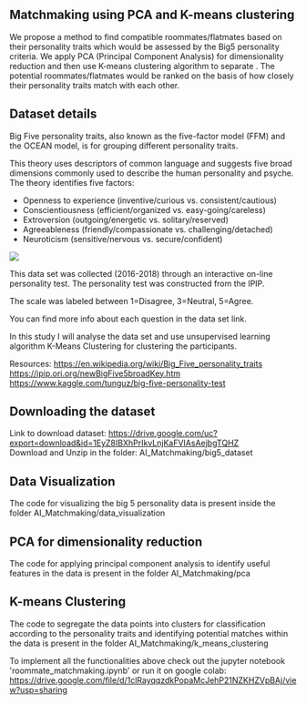 ## Matchmaking using PCA and K-means clustering
We propose a method to find compatible roommates/flatmates based on their personality traits which 
would be assessed by the Big5 personality criteria. We apply PCA (Principal Component Analysis) for dimensionality reduction
and then use K-means clustering algorithm to separate . The potential roommates/flatmates would be ranked on the basis 
of how closely their personality traits match with each other.
 

## Dataset details

Big Five personality traits, also known as the five-factor model (FFM) and the OCEAN model, is for grouping different personality traits.

This theory uses descriptors of common language and suggests five broad dimensions commonly used to describe the human personality and psyche. The theory identifies five factors:

* Openness to experience (inventive/curious vs. consistent/cautious)
* Conscientiousness (efficient/organized vs. easy-going/careless)
* Extroversion (outgoing/energetic vs. solitary/reserved)
* Agreeableness (friendly/compassionate vs. challenging/detached)
* Neuroticism (sensitive/nervous vs. secure/confident)

![](https://drive.google.com/uc?id=1dbNj4UDAI9fRDpzo0t-RpvIOORStLZ4p)

This data set was collected (2016-2018) through an interactive on-line personality test. The personality test was constructed from the IPIP. 

The scale was labeled between 1=Disagree, 3=Neutral, 5=Agree.

You can find more info about each question in the data set link.

In this study I will analyse the data set and use unsupervised learning algorithm K-Means Clustering for clustering the participants.

Resources:
https://en.wikipedia.org/wiki/Big_Five_personality_traits
https://ipip.ori.org/newBigFive5broadKey.htm
https://www.kaggle.com/tunguz/big-five-personality-test

## Downloading the dataset

Link to download dataset: https://drive.google.com/uc?export=download&id=1EyZ8IBXhPrIkvLnjKaFVIAsAejbgTQHZ
\
Download and Unzip in the folder: AI_Matchmaking/big5_dataset

## Data Visualization
The code for visualizing the big 5 personality data is present inside the folder AI_Matchmaking/data_visualization

## PCA for dimensionality reduction
The code for applying principal component analysis to identify useful features in the data is present in the folder AI_Matchmaking/pca
 
## K-means Clustering
The code to segregate the data points into clusters for classification according to the personality traits and identifying potential matches within the data is present in the folder AI_Matchmaking/k_means_clustering

To implement all the functionalities above check out the jupyter notebook 'roommate_matchmaking.ipynb' or run it on google colab: https://drive.google.com/file/d/1clRayqqzdkPopaMcJehP21NZKHZVpBAj/view?usp=sharing 